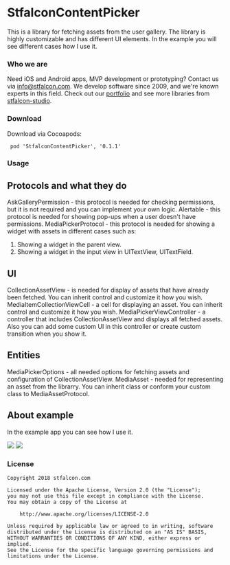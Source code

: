 # StfalconContentPicker 

This is a library for fetching assets from the user gallery. The library is highly customizable and has different UI elements. In the example you will see different cases how I use it.

### Who we are
Need iOS and Android apps, MVP development or prototyping? Contact us via info@stfalcon.com. We develop software since 2009, and we're known experts in this field. Check out our [portfolio](https://stfalcon.com/en/portfolio) and see more libraries from [stfalcon-studio](https://stfalcon.com/en/opensource).

### Download

Download via Cocoapods:
```pod
 pod 'StfalconContentPicker', '0.1.1'
```

### Usage
 
 ## Protocols and what they do

  AskGalleryPermission - this protocol is needed for checking permissions, but  it is not required and you can implement your own logic.
  Alertable - this protocol is needed for showing pop-ups when a user doesn't have permissions.
 MediaPickerProtocol - this protocol is needed for showing a widget with assets in different cases such as:
  1. Showing a widget in the parent view.
  2. Showing a widget in the input view in UITextView, UITextField.

## UI

CollectionAssetView - is needed for display of assets that have already been fetched. You can inherit control and customize it how you wish.
MediaItemCollectionViewCell - a cell for displaying an asset. You can inherit control  and customize it how you wish. 
MediaPickerViewController - a controller that includes CollectionAssetView and displays all fetched assets. Also you can add some custom UI in this controller or create custom transition when you show it.
 
## Entities

MediaPickerOptions - all needed options for fetching assets and configuration of CollectionAssetView.
MediaAsset - needed for representing an asset from the librarry. You can inherit class or conform your custom class to MediaAssetProtocol.

## About example

In the example app you can see how I use it.

![](https://media.giphy.com/media/cAbTPnHb9VtcFwHc5x/giphy.gif)
![](https://media.giphy.com/media/xj1e3RY8r8J782ise4/giphy.gif)

### License

```
Copyright 2018 stfalcon.com

Licensed under the Apache License, Version 2.0 (the "License");
you may not use this file except in compliance with the License.
You may obtain a copy of the License at

    http://www.apache.org/licenses/LICENSE-2.0

Unless required by applicable law or agreed to in writing, software
distributed under the License is distributed on an "AS IS" BASIS,
WITHOUT WARRANTIES OR CONDITIONS OF ANY KIND, either express or implied.
See the License for the specific language governing permissions and
limitations under the License.
```
